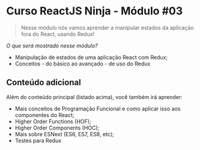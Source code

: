 # Curso ReactJS Ninja - Módulo #03

> Nesse módulo nós vamos aprender a manipular estados da aplicação fora do React, usando Redux!

_O que será mostrado nesse módulo?_

- Manipulação de estados de uma aplicação React com Redux;
- Conceitos - do básico ao avançado - de uso do Redux

## Conteúdo adicional

Além do conteúdo principal (listado acima), você também irá aprender:

- Mais conceitos de Programação Funcional e como aplicar isso aos componentes do React;
- Higher Order Functions (HOF);
- Higher Order Components (HOC);
- Mais sobre ESNext (ES6, ES7, ES8, etc);
- Testes para Redux
